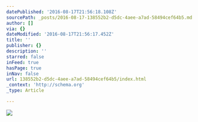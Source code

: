 ```yaml
---
datePublished: '2016-08-17T21:56:18.108Z'
sourcePath: _posts/2016-08-17-138552b2-d5dc-4aee-a7ad-58494cef64b5.md
author: []
via: {}
dateModified: '2016-08-17T21:56:17.452Z'
title: ''
publisher: {}
description: ''
starred: false
inFeed: true
hasPage: true
inNav: false
url: 138552b2-d5dc-4aee-a7ad-58494cef64b5/index.html
_context: 'http://schema.org'
_type: Article

---
```

![](https://the-grid-user-content.s3-us-west-2.amazonaws.com/e4fc9faf-45c0-43ec-8499-77df60a184b9.jpg)